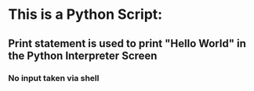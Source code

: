 # This is a Python Script:

## Print statement is used to print "Hello World" in the Python Interpreter Screen
### No input taken via shell
